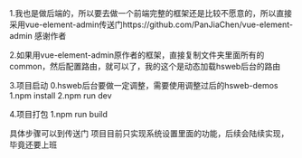 1.我也是做后端的，所以要去做一个前端完整的框架还是比较不愿意的，所以直接采用vue-element-admin传送门https://github.com/PanJiaChen/vue-element-admin  感谢作者



2.如果用vue-element-admin原作者的框架，直接复制文件夹里面所有的common，然后配置路由，就可以了，我的这个是动态加载hsweb后台的路由


3.项目启动
  0.hsweb后台要做一定调整，需要使用调整过后的hsweb-demos
  1.npm install
  2.npm run dev
  
  
4.项目打包
  1.npm run build
  
具体步骤可以到传送门
项目目前只实现系统设置里面的功能，后续会陆续实现，毕竟还要上班
